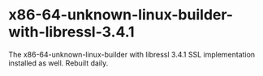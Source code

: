 # x86-64-unknown-linux-builder-with-libressl-3.4.1

The x86-64-unknown-linux-builder with libressl 3.4.1 SSL implementation installed as well. Rebuilt daily.
